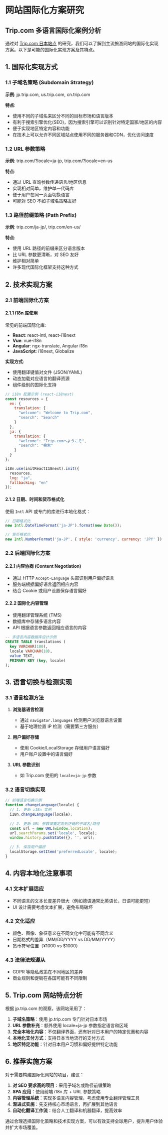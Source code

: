 # 网站国际化方案研究

## Trip.com 多语言国际化案例分析

通过对 [Trip.com 日本站点](https://jp.trip.com/?locale=ja-jp) 的研究，我们可以了解到主流旅游网站的国际化实现方案。以下是可能的国际化实现方案及其特点。

## 1. 国际化实现方式

### 1.1 子域名策略 (Subdomain Strategy)

**示例**: jp.trip.com, us.trip.com, cn.trip.com

**特点**:
- 使用不同的子域名来区分不同的目标市场和语言版本
- 有利于搜索引擎优化(SEO)，因为搜索引擎可以识别针对特定国家/地区的内容
- 便于实现地区特定内容和功能
- 在技术上可以允许不同区域站点使用不同的服务器和CDN，优化访问速度

### 1.2 URL 参数策略

**示例**: trip.com/?locale=ja-jp, trip.com/?locale=en-us

**特点**:
- 通过 URL 查询参数传递语言/地区信息
- 实现相对简单，维护单一代码库
- 便于用户在同一页面切换语言
- 可能对 SEO 不如子域名策略友好

### 1.3 路径前缀策略 (Path Prefix)

**示例**: trip.com/ja-jp/, trip.com/en-us/

**特点**:
- 使用 URL 路径的前缀来区分语言版本
- 比 URL 参数更清晰，对 SEO 友好
- 维护相对简单
- 许多现代国际化框架支持这种方式

## 2. 技术实现方案

### 2.1 前端国际化方案

#### 2.1.1 i18n 库使用

常见的前端国际化库:
- **React**: react-intl, react-i18next
- **Vue**: vue-i18n
- **Angular**: ngx-translate, Angular i18n
- **JavaScript**: i18next, Globalize

**实现方式**:
- 使用翻译键值对文件 (JSON/YAML)
- 动态加载对应语言的翻译资源
- 组件级别的国际化支持

```javascript
// i18n 配置示例 (react-i18next)
const resources = {
  en: {
    translation: {
      "welcome": "Welcome to Trip.com",
      "search": "Search"
    }
  },
  ja: {
    translation: {
      "welcome": "Trip.comへようこそ",
      "search": "検索"
    }
  }
};

i18n.use(initReactI18next).init({
  resources,
  lng: "ja",
  fallbackLng: "en"
});
```

#### 2.1.2 日期、时间和货币格式化

使用 `Intl` API 或专门的库进行本地化格式：

```javascript
// 日期格式化
new Intl.DateTimeFormat('ja-JP').format(new Date());

// 货币格式化
new Intl.NumberFormat('ja-JP', { style: 'currency', currency: 'JPY' }).format(1000);
```

### 2.2 后端国际化方案

#### 2.2.1 内容协商 (Content Negotiation)

- 通过 HTTP `Accept-Language` 头部识别用户偏好语言
- 服务端根据偏好语言返回相应内容
- 结合 Cookie 或用户设置保存语言偏好

#### 2.2.2 国际化内容管理

- 使用翻译管理系统 (TMS)
- 数据库中存储多语言内容
- API 根据语言参数返回相应语言的内容

```sql
-- 多语言内容数据库设计示例
CREATE TABLE translations (
  key VARCHAR(100),
  locale VARCHAR(10),
  value TEXT,
  PRIMARY KEY (key, locale)
);
```

## 3. 语言切换与检测实现

### 3.1 语言检测方法

1. **浏览器语言检测**
   - 通过 `navigator.languages` 检测用户浏览器语言设置
   - 基于地理位置 IP 检测（需要第三方服务）

2. **用户偏好存储**
   - 使用 Cookie/LocalStorage 存储用户语言偏好
   - 用户账户设置中的语言偏好

3. **URL 参数识别**
   - 如 Trip.com 使用的 `locale=ja-jp` 参数

### 3.2 语言切换实现

```javascript
// 前端语言切换示例
function changeLanguage(locale) {
  // 1. 更新 i18n 实例
  i18n.changeLanguage(locale);
  
  // 2. 更新 URL 参数或重定向到正确的子域名/路径
  const url = new URL(window.location);
  url.searchParams.set('locale', locale);
  window.history.pushState({}, '', url);
  
  // 3. 保存用户偏好
  localStorage.setItem('preferredLocale', locale);
}
```

## 4. 内容本地化注意事项

### 4.1 文本扩展适应

- 不同语言的文本长度差异很大（例如德语通常比英语长，日语可能更短）
- UI 设计需要考虑文本扩展，避免布局破坏

### 4.2 文化适应

- 颜色、图像、象征意义在不同文化中可能有不同含义
- 日期格式的差异（MM/DD/YYYY vs DD/MM/YYYY）
- 货币符号位置（¥1000 vs $1000）

### 4.3 法律法规遵从

- GDPR 等隐私政策在不同地区的差异
- 商业规则和促销在各国可能有不同限制

## 5. Trip.com 网站特点分析

根据 jp.trip.com 的观察，该网站采用了：

1. **子域名策略**：使用 jp.trip.com 专门针对日本市场
2. **URL 参数补充**：额外使用 locale=ja-jp 参数指定语言和区域
3. **完全本地化内容**：不仅翻译界面，还有针对日本用户的特定优惠和内容
4. **本地化支付方式**：支持日本当地流行的支付方式
5. **地区特定功能**：针对日本用户习惯和偏好提供特定功能

## 6. 推荐实施方案

对于需要构建国际化网站的项目，建议：

1. **对 SEO 要求高的项目**：采用子域名或路径前缀策略
2. **SPA 应用**：使用前端 i18n 库 + URL 参数策略
3. **内容管理系统**：实现多语言内容管理，考虑使用专业翻译管理工具
4. **渐进式实施**：先支持核心市场语言，再扩展到其他语言
5. **自动化翻译工作流**：结合人工翻译和机器翻译，提高效率

通过合理选择国际化策略和技术实现方案，可以有效支持全球用户，提升用户体验并扩大市场覆盖。